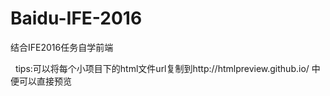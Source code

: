 # Baidu-IFE-2016
结合IFE2016任务自学前端  
  
  
tips:可以将每个小项目下的html文件url复制到http://htmlpreview.github.io/ 中便可以直接预览
